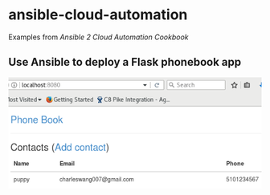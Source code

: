 # ansible-cloud-automation

Examples from *Ansible 2 Cloud Automation Cookbook*

## Use Ansible to deploy a Flask phonebook app

![alt text](https://github.com/charleswang007/ansible-cloud-automation/blob/master/phonebook.png "Phone Book")
